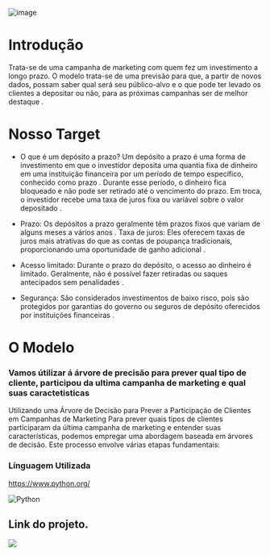 ![image](https://github.com/felipefagion/MLearning/assets/156556520/b88a51a2-9522-42d0-96ed-145d8f0e7b36)

# Introdução  
Trata-se de uma campanha de marketing com quem fez um investimento a longo prazo. O modelo trata-se de uma previsão para que, a partir de novos dados, possam saber qual será seu público-alvo e o que pode ter levado os clientes a depositar ou não, para as próximas campanhas ser de melhor destaque .

# Nosso Target
- O que é um depósito a prazo?
 Um depósito a prazo é uma forma de investimento em que o investidor deposita uma quantia fixa de dinheiro em uma instituição financeira por um período de tempo específico, conhecido como prazo . Durante esse período, o dinheiro fica bloqueado e não pode ser retirado até o vencimento do prazo. Em troca, o investidor recebe uma taxa de juros fixa ou variável sobre o valor depositado .

- Prazo: Os depósitos a prazo geralmente têm prazos fixos que variam de alguns meses a vários anos .
Taxa de juros: Eles oferecem taxas de juros mais atrativas do que as contas de poupança tradicionais, proporcionando uma oportunidade de ganho adicional .
- Acesso limitado: Durante o prazo do depósito, o acesso ao dinheiro é limitado. Geralmente, não é possível fazer retiradas ou saques antecipados sem penalidades .
- Segurança: São considerados investimentos de baixo risco, pois são protegidos por garantias do governo ou seguros de depósito oferecidos por instituições financeiras .

# O Modelo
### Vamos útilizar á árvore de precisão para prever qual tipo de cliente, participou da ultima campanha de marketing e qual suas caractetisticas
Utilizando uma Árvore de Decisão para Prever a Participação de Clientes em Campanhas de Marketing
Para prever quais tipos de clientes participaram da última campanha de marketing e entender suas características, podemos empregar uma abordagem baseada em árvores de decisão. Este processo envolve várias etapas fundamentais:


### Línguagem Utilizada   
https://www.python.org/

![Python](https://img.shields.io/badge/Python-3776AB?style=for-the-badge&logo=python&logoColor=white)


## Link do projeto.
<div align="left">  
<a href="https://github.com/felipefagion/MLearning/blob/main/ProjetoMl.ipynb" target="_blank"><img src="https://img.shields.io/badge/Go-00ADD8?style=for-the-badge&logo=go&logoColor=white"</a>



